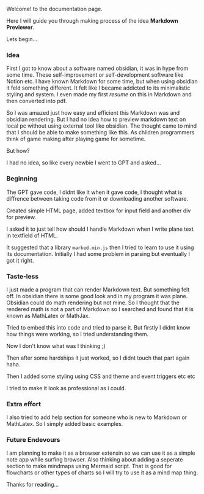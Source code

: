 Welcome! to the documentation page.

Here I will guide you through making process of the idea **Markdown Previewer**.

Lets begin...

### Idea 
First I got to know about a software named obsidian, it was in hype from some time. These self-improvement or self-development software like Notion etc.
I have known Markdown for some time, but when using obsidian it feld something different. It felt like I became addicted to its minimalistic styling and system. I even made my first *resume* on this in Markdown and then converted into pdf.

So I was amazed just how easy and efficient this Markdown was and obsidian rendering. But I had no idea how to preview markdown text on local pc without using external tool like obsidian. The thought came to mind that I should be able to make something like this. As children programmers think of game making after playing game for sometime.

But how?

I had no idea, so like every newbie I went to GPT and asked...

### Beginning
The GPT gave code, I didnt like it when it gave code, I thought what is diffrence between taking code from it or downloading another software.

Created simple HTML page, added textbox for input field and another div for preview.

I asked it to just tell how should I handle Markdown when I write plane text in textfield of HTML.

It suggested that a library `marked.min.js` then I tried to learn to use it using its documentation. Initially I had some problem in parsing but eventually I got it right.

### Taste-less
I just made a program that can render Markdown text. But something felt off. In obsidian there is some good look and in my program it was plane. Obsidian could do math rendering but not mine. So I thought that the rendered math is not a part of Markdown so I searched and found that it is known as MathLatex or MathJax.

Tried to embed this into code and tried to parse it. But firstly I didnt know how things were working, so I tried understanding them.

Now I don't know what was I thinking ;)

Then after some hardships it just worked, so I didnt touch that part again haha.

Then I added some styling using CSS and theme and event triggers etc etc

I tried to make it look as professional as i could.

### Extra effort
I also tried to add help section for someone who is new to Markdown or MathLatex.
So I simply added basic examples.

### Future Endevours
I am planning to make it as a browser extensin so we can use it as a simple note app while surfing browser. 
Also thinking about adding a seperate section to make mindmaps using Mermaid script. That is good for flowcharts or other types of charts so I will try to use it as a mind map thing.


Thanks for reading...

